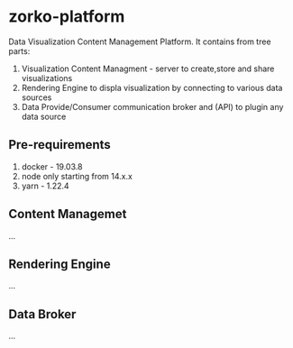 # zorko-platform

Data Visualization Content Management Platform. 
It contains from tree parts:

1. Visualization Content Managment - server to create,store and share visualizations
1. Rendering Engine to displa visualization by connecting to various data sources
1. Data Provide/Consumer communication broker and (API) to plugin any data source  


## Pre-requirements

1. docker - 19.03.8
1. node only starting from 14.x.x
1. yarn - 1.22.4





## Content Managemet 

...

## Rendering Engine 

...

## Data Broker

...
